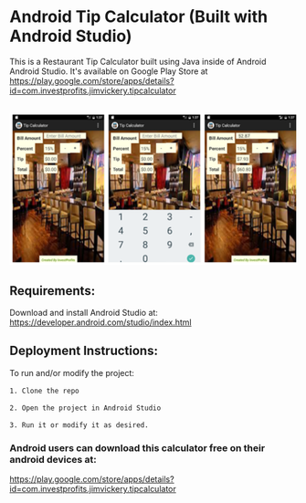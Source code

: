 # Android Tip Calculator (Built with Android Studio)

This is a Restaurant Tip Calculator built using Java inside of Android Android Studio. It's available on Google Play Store at https://play.google.com/store/apps/details?id=com.investprofits.jimvickery.tipcalculator
<br><br>

![Alt text](tip_calc.png?raw=true "Title")


## Requirements: 
Download and install Android Studio at: https://developer.android.com/studio/index.html

## Deployment Instructions:

To run and/or modify the project:
```
1. Clone the repo
```
```
2. Open the project in Android Studio
```
```
3. Run it or modify it as desired.
```



### Android users can download this calculator free on their android devices at:
https://play.google.com/store/apps/details?id=com.investprofits.jimvickery.tipcalculator

